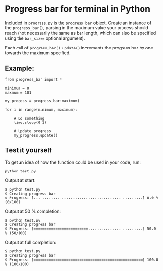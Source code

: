 # Progress bar for terminal in Python

Included in `progress.py` is the `progress_bar` object. Create an instance of the `progress_bar()`, parsing in the maximum value your process should reach (not necessarily the same as bar length, which can also be specified using the `bar_size=` optional argument). 

Each call of `progress_bar().update()` increments the progress bar by one towards the maximum specified. 

## Example:

```python3
from progress_bar import *

minimum = 0
maxmum = 101

my_progess = progress_bar(maximum)

for i in range(minimum, maximum):

    # Do something
    time.sleep(0.1)

    # Update progress
    my_progress.update()
```

## Test it yourself

To get an idea of how the function could be used in your code, run:

```console
python test.py
```

Output at start:

```console
$ python test.py
$ Creating progress bar
$ Progress: [..................................................] 0.0 % (0/100)
```

Output at 50 % completion:

```console
$ python test.py
$ Creating progress bar
$ Progress: [=========================.........................] 50.0 % (50/100)
```

Output at full completion:

```console
$ python test.py
$ Creating progress bar
$ Progress: [==================================================] 100.0 % (100/100)
```
